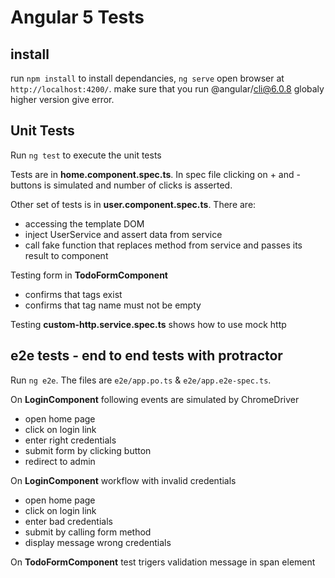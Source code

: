 # Angular 5 Tests 

## install

run `npm install` to install dependancies, `ng serve` open browser at `http://localhost:4200/`. 
make sure that you run @angular/cli@6.0.8 globaly higher version give error.

## Unit Tests

Run `ng test` to execute the unit tests

Tests are in **home.component.spec.ts**. In spec file clicking on + and - buttons is simulated and number of clicks is asserted.

Other set of tests is in **user.component.spec.ts**.  There are:
* accessing the template DOM
* inject UserService and assert data from service
* call fake function that replaces method from service and passes its result to component

Testing form in **TodoFormComponent**
* confirms that tags exist
* confirms that tag name must not be empty

Testing **custom-http.service.spec.ts** shows how to use mock http

## e2e tests - end to end tests with protractor

Run `ng e2e`. The files are `e2e/app.po.ts` & `e2e/app.e2e-spec.ts`. 

On **LoginComponent** following events are simulated by ChromeDriver
* open home page
* click on login link
* enter right credentials
* submit form by clicking button
* redirect to admin

On **LoginComponent** workflow with invalid credentials
* open home page
* click on login link
* enter bad credentials
* submit by calling form method 
* display message wrong credentials

On **TodoFormComponent** test trigers validation message in span element






